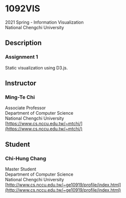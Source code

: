 # 1092VIS
2021 Spring - Information Visualization<br>
National Chengchi University



## Description

### Assignment 1
Static visualization using D3.js.



## Instructor

### Ming-Te Chi
Associate Professor<br>
Department of Computer Science<br>
National Chengchi University<br>
[https://www.cs.nccu.edu.tw/~mtchi/](https://www.cs.nccu.edu.tw/~mtchi/)



## Student

### Chi-Hung Chang
Master Student<br>
Department of Computer Science<br>
National Chengchi University<br>
[http://www.cs.nccu.edu.tw/~ge10919/profile/index.html](http://www.cs.nccu.edu.tw/~ge10919/profile/index.html)

